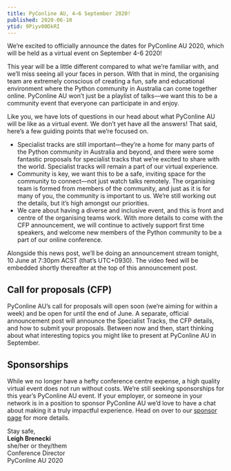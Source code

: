 ```yaml
---
title: PyConline AU, 4–6 September 2020!
published: 2020-06-10
ytid: 9Piyv00DkRI
---
```


We’re excited to officially announce the dates for PyConline AU 2020, which will be held as a virtual event on September 4-6 2020!

This year will be a little different compared to what we’re familiar with, and we’ll miss seeing all your faces in person. With that in mind, the organising team are extremely conscious of creating a fun, safe and educational environment where the Python community in Australia can come together online. PyConline AU won’t just be a playlist of talks—we want this to be a community event that everyone can participate in and enjoy.

<p>
    Like you, we have lots of questions in our head about what PyConline AU will be like as a virtual event. We don’t yet have all the answers! That said, here’s a few guiding points that we’re focused on.
</p>
<ul>
    <li>
        Specialist tracks are still important—they’re a home for many parts of the Python community in Australia and beyond, and there were some fantastic proposals for specialist tracks that we’re excited to share with the world. Specialist tracks will remain a part of our virtual experience.
    </li>
    <li>
        Community is key, we want this to be a safe, inviting space for the community to connect—not just watch talks remotely. The organising team is formed from members of the community, and just as it is for many of you, the community is important to us. We’re still working out the details, but it’s high amongst our priorities.
    </li>
    <li>
        We care about having a diverse and inclusive event, and this is front and centre of the organising teams work. With more details to come with the CFP announcement, we will continue to actively support first time speakers, and welcome new members of the Python community to be a part of our online conference.
    </li>
</ul>
<p>
    Alongside this news post, we’ll be doing an announcement stream tonight, 10 June at 7:30pm ACST (that’s UTC+0930). The video feed will be embedded shortly thereafter at the top of this announcement post.
</p>

<h2>Call for proposals (CFP)</h2>
<p>
    PyConline AU’s call for proposals will open soon (we’re aiming for within a week) and be open for until the end of June. A separate, official announcement post will announce the Specialist Tracks, the CFP details, and how to submit your proposals.  Between now and then, start thinking about what interesting topics you might like to present at PyConline AU in September.
</p>
<h2>
    Sponsorships
</h2>
<p>
    While we no longer have a hefty conference centre expense, a high quality virtual event does not run without costs. We’re still seeking sponsorships for this year’s PyConline AU event. If your employer, or someone in your network is in a position to sponsor PyConline AU we’d love to have a chat about making it a truly impactful experience. Head on over to our <a href="https://2020.pycon.org.au/sponsor">sponsor page</a> for more details.
</p>
<p>
    Stay safe,<br>
    <b>Leigh Brenecki</b><br>
    she/her or they/them<br>
    Conference Director<br>
    PyConline AU 2020
</p>